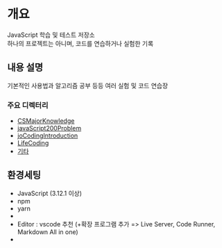 # 개요

JavaScript 학습 및 테스트 저장소<br>
하나의 프로젝트는 아니며, 코드를 연습하거나 실험한 기록

## 내용 설명
기본적인 사용법과 알고리즘 공부 등등 여러 실험 및 코드 연습장<br>

### 주요 디렉터리
-  [CSMajorKnowledge](./CSMajorKnowledge/)
-  [javaScript200Problem](./javaScript200Problem/)
-  [joCodingIntroduction](./joCodingIntroduction/)
-  [LifeCoding](./LifeCoding/)
-  [기타](./etc/)

## 환경세팅
- JavaScript (3.12.1 이상)
- npm
- yarn
- 
- Editor : vscode 추천 (+확장 프로그램 추가 => Live Server, Code Runner, Markdown All in one)
- 